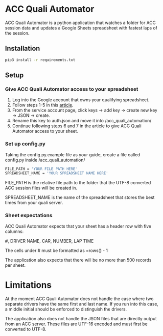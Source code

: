 # ACC Quali Automator

ACC Quali Automator is a python application that watches a folder for ACC session data and updates a Google Sheets spreadsheet with fastest laps of the session.

## Installation

```bash
pip3 install -r requirements.txt
```

## Setup

### Give ACC Quali Automator access to your spreadsheet

1. Log into the Google account that owns your qualifying spreadsheet.
2. Follow steps 1-5 in this [article](https://medium.datadriveninvestor.com/use-google-sheets-as-your-database-using-python-77d40009860f).
3. From the service account page, click keys -> add key -> create new key -> JSON -> create.
4. Rename this key to auth.json and move it into /acc_quali_automation/
5. Continue following steps 6 and 7 in the article to give ACC Quali Automator access to your sheet.

### Set up config.py

Taking the config.py.example file as your guide, create a file called config.py inside /acc_quali_automation/

```bash
FILE_PATH = 'YOUR FILE PATH HERE'
SPREADSHEET_NAME = 'YOUR SPREADSHEET NAME HERE'
```

FILE_PATH is the relative file path to the folder that the UTF-8 converted ACC session files will be created in.

SPREADSHEET_NAME is the name of the spreadsheet that stores the best times from your quali server.

### Sheet expectations

ACC Quali Automator expects that your sheet has a header row with five columns:

#, DRIVER NAME, CAR, NUMBER, LAP TIME

The cells under # must be formatted as =rows() - 1

The application also expects that there will be no more than 500 records per sheet.

# Limitations

At the moment ACC Qauli Automator does not handle the case where two separate drivers have the same first and last name. If you run into this case, a middle initial should be enforced to distinguish the drivers.

The application also does not handle the JSON files that are directly output from an ACC server. These files are UTF-16 encoded and must first be converted to UTF-8.